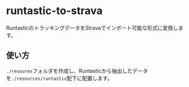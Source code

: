# runtastic-to-strava

RuntasticのトラッキングデータをStravaでインポート可能な形式に変換します。

## 使い方

`./resoures`フォルダを作成し、Runtasticから抽出したデータを`./resources/runtastic`配下に配置します。
